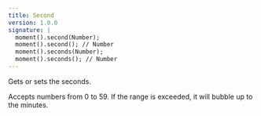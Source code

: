 ```yaml
---
title: Second
version: 1.0.0
signature: |
  moment().second(Number);
  moment().second(); // Number
  moment().seconds(Number);
  moment().seconds(); // Number
---
```



Gets or sets the seconds.

Accepts numbers from 0 to 59. If the range is exceeded, it will bubble up to the minutes.
